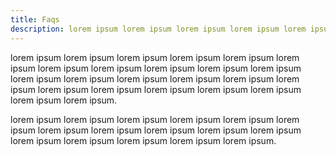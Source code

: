 ```yaml
--- 
title: Faqs
description: lorem ipsum lorem ipsum lorem ipsum lorem ipsum lorem ipsum lorem ipsum lorem ipsum lorem ipsum
---
```


lorem ipsum lorem ipsum lorem ipsum lorem ipsum lorem ipsum lorem ipsum lorem ipsum lorem ipsum lorem ipsum lorem ipsum lorem ipsum lorem ipsum lorem ipsum lorem ipsum lorem ipsum lorem ipsum lorem ipsum lorem ipsum lorem ipsum lorem ipsum lorem ipsum lorem ipsum lorem ipsum lorem ipsum.

lorem ipsum lorem ipsum lorem ipsum lorem ipsum lorem ipsum lorem ipsum lorem ipsum lorem ipsum lorem ipsum lorem ipsum lorem ipsum lorem ipsum lorem ipsum lorem ipsum lorem ipsum lorem ipsum.



